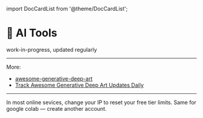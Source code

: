 import DocCardList from '@theme/DocCardList';

# 🎨 AI Tools

<DocCardList />

work-in-progress, updated regularly

---

More:
- [awesome-generative-deep-art](https://github.com/filipecalegario/awesome-generative-deep-art)
- [Track Awesome Generative Deep Art Updates Daily](https://www.trackawesomelist.com/filipecalegario/awesome-generative-deep-art/)

---

In most online sevices, change your IP to reset your free tier limits.
Same for google colab — create another account.